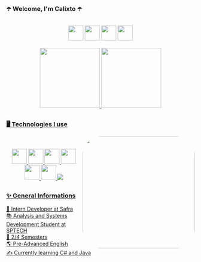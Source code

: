 ###  ☂️ Welcome, I'm Calixto ☂️
##

   <div align="center">
    <a href="https://www.linkedin.com/in/eduarda-calixto/"><img height="40em" src="https://img.shields.io/badge/-LinkedIn-%230077B5?style=for-the-badge&logo=linkedin&logoColor=white"></a>
   <a href = "mailto:eduardaclx@gmail.com"><img height="40em" src="https://img.shields.io/badge/-Gmail-%23333?style=for-the-badge&logo=gmail&logoColor=white"></a>
   <a href="https://www.behance.net/dudacalixto"><img height="40em" src="https://img.shields.io/badge/-Behance-blue?style=for-the-badge&logo=behance&logoColor=white" target="_blank"></a>
<a href="https://instagram.com/callixtoz"><img height="40em" src="https://img.shields.io/badge/-Instagram-%23E4405F?style=for-the-badge&logo=instagram&logoColor=white"></a>
   </div>
   <br>
   
 <div align="center">
  <a href="https://github.com/eduardaclx">
  <img height="160em" src="https://github-readme-stats.vercel.app/api?username=eduardaclx&show_icons=true&theme=midnight-purple&include_all_commits=true&count_private=true"/>
  <img height="160em" src="https://github-readme-stats.vercel.app/api/top-langs/?username=eduardaclx&layout=compact&langs_count=7&theme=midnight-purple"/>
 </div>
 
 ##
   
   ### 🖥️ Technologies I use
  
<div align="center">
   <img align="right" height="300" style="border-radius:50px;" src="https://user-images.githubusercontent.com/100138993/175796658-7d87a73f-1976-4c08-a825-31bc86cb3e6e.png">
   <br>
   <br>
  <img height="40em" src="https://img.shields.io/badge/JavaScript-F7DF1E?style=for-the-badge&logo=javascript&logoColor=black">
  <img height="40em" src="https://img.shields.io/badge/CSS3-1572B6?style=for-the-badge&logo=css3&logoColor=white">
  <img height="40em" src="https://img.shields.io/badge/HTML5-E34F26?style=for-the-badge&logo=html5&logoColor=white">
  <img height="40em" src="https://img.shields.io/badge/MySQL-005C84?style=for-the-badge&logo=mysql&logoColor=white">
  <img height="40em" src="https://img.shields.io/badge/C%23-239120?style=for-the-badge&logo=c-sharp&logoColor=white">
  <img height="40em" src="https://img.shields.io/badge/Java-ED8B00?style=for-the-badge&logo=java&logoColor=white">
 <img src="https://user-images.githubusercontent.com/100138993/183504350-c7d4b928-c5dd-4b3f-bd31-389521eb7f9d.gif">
   
   
   
</div>
   
##
 
   ### ✨ General Informations
   
 🏢 Intern Developer at Safra
   <br>
  📚 Analysis and Systems Development Student at SPTECH
   <br>
  👾 2/4 Semesters
   <br>
   🌎 Pre-Advanced English
   <br>
   ✍️ Currently learning C# and Java
   
